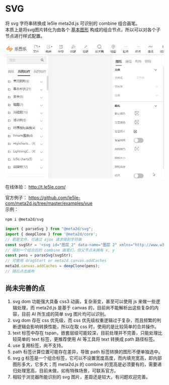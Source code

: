 # SVG

将 svg 字符串转换成 le5le meta2d.js 可识别的 combine 组合画笔。  
本质上是将svg图片转化为由各个 [基本图形](./pens.html#%E5%9F%BA%E7%A1%80%E5%9B%BE%E5%BD%A2) 构成的组合节点，所以可以对各个子节点进行样式配置。

![乐吾乐meta2d svg](/img/svgToCombine.gif)

在线体验： http://t.le5le.com/

官方例子： https://github.com/le5le-com/meta2d.js/tree/master/examples/vue  
示例：

```shell
npm i @meta2d/svg
```

```js
import { parseSvg } from "@meta2d/svg";
import { deepClone } from '@meta2d/core';
// 若是文件，可通过 ajax 请求得到字符串
const svgStr = '<svg id="图层_2" data-name="图层 2" xmlns="http://www.w3.org/2000/svg" viewBox="0 0 128 128"><defs><style>.cls-1{fill:none;stroke:#fd211c;stroke-linejoin:round;}.cls-2{opacity:0.16;}</style></defs><title>g</title><g id="运行水电厂"><polyline class="cls-1" points="21.54 128 21.54 0 106.79 31.88 21.21 64.01"/><g class="cls-2"><path d="M45.78,68.79c-.17.37-.39.79-.65,1.25s-.54.95-.84,1.44-.6,1-.9,1.43-.59.88-.85,1.25L40.2,73c.27-.37.56-.77.87-1.22s.61-.9.89-1.36.55-.91.79-1.36.44-.83.59-1.18Zm4-1.85v4.12a4.1,4.1,0,0,1-.13,1.17,1.74,1.74,0,0,1-.45.73,2.42,2.42,0,0,1-.81.46c-.33.11-.73.23-1.21.34L46,74.05l-.83-2.59.9-.22a2.73,2.73,0,0,0,.72-.27.65.65,0,0,0,.2-.55V67.31l-5.59.74L42,60.31c.62-.08,1.28-.18,2-.29s1.4-.22,2.11-.34l2.14-.39c.71-.13,1.4-.27,2.06-.41s1.29-.27,1.87-.41,1.11-.26,1.57-.39l.55,2.63-2.08.48c-.76.17-1.57.34-2.41.5l-2.6.49-2.58.45-.17,2.55L47,64.84V62.63l2.78-.31v2.15l4.93-.65v2.47Zm2.72-.22c.17.19.39.45.65.78s.54.69.83,1.08.58.79.86,1.2.54.81.77,1.18l-2.36,1.82c-.18-.35-.4-.74-.65-1.15s-.51-.83-.79-1.24L51,69.25c-.27-.36-.51-.66-.73-.91Z"/><path d="M71.3,61.9v2.21L56.66,66V63.82l3.27-.43.25-1-2.39.31V60.84l2.84-.37.21-.87-3.4.44V57.85l13.08-1.73v2.2l-6.85.9-.21.88,6-.79-.15,2.85ZM58.11,66.56,69.86,65v5.63L58.11,72.19Zm2.59,3.09,6.44-.84V67.52l-6.44.85ZM62.78,63l3.87-.51.07-.95L63,62.05Z"/><path d="M78,64.55c-.17.37-.39.79-.65,1.25s-.54,1-.84,1.44-.6,1-.9,1.43-.59.88-.85,1.25l-2.34-1.13c.27-.36.56-.76.87-1.21s.61-.9.9-1.36.55-.91.79-1.36.43-.83.58-1.18Zm4-1.85v4.12A4.05,4.05,0,0,1,81.84,68a1.56,1.56,0,0,1-.45.73,2.12,2.12,0,0,1-.8.45c-.33.12-.74.23-1.22.35l-1.17.29-.83-2.6.9-.21a2.17,2.17,0,0,0,.72-.28.6.6,0,0,0,.21-.54V63.07l-5.6.74.58-7.74c.62-.08,1.28-.18,2-.29s1.4-.22,2.11-.34l2.14-.39c.72-.13,1.4-.27,2.07-.41s1.28-.27,1.87-.41,1.1-.26,1.56-.39l.55,2.63L84.38,57c-.77.17-1.57.34-2.42.5s-1.71.33-2.59.49l-2.58.45-.18,2.55,2.59-.34V58.38l2.78-.3v2.15l4.93-.65v2.47Zm2.71-.22q.27.29.66.78l.83,1.08c.29.39.58.79.86,1.2s.53.81.76,1.18l-2.36,1.82c-.18-.35-.4-.74-.65-1.16s-.51-.82-.79-1.23-.54-.78-.81-1.14-.51-.66-.72-.91Z"/></g></g></svg>';
// 得到一个组合后的 combine 画笔们，但父节点未拥有 x, y 
const pens = parseSvg(svgStr);
// 可使用 dragStart or meta2d.canvas.addCaches
meta2d.canvas.addCaches = deepClone(pens);
// 随后点击画布
```

## 尚未完善的点  

1. svg dom 功能强大具备 css3 动画，复杂渐变，甚至可以使用 js 来做一些逻辑处理，而 meta2d.js 是基于 canvas 的，目前尚不能解析出这些复杂的内容，目前 AI 所生成的简单 svg 图片均可以识别。
2. svg dom 存在 css 优先级，而 css 优先级权重逻辑过于复杂，而且频繁的判断逻辑会影响转换性能，所以在取 css 时，使用的是比较简单的合并操作。
3. text 标签中存在 tspan，嵌套层级可能较深，目前处理并不完善，只能处理比较简单的 text 标签，更推荐使用 AI 等工具将 text 转换成 path 路径标签。
4. use 复用标签，尚不支持。
5. path 标签计算位置可能存在差异，导致 path 标签转换的图形不便单独选中。
6. svg g 标签是一个组合标签，它可以不设置宽度高度，而内填充宽高，即内部图形多大，它多大；而 meta2d.js 的 combine 的宽高是必须要有的，需要递归处理宽高，目前未做，如有特殊场景，可联系官方。
7. 相较于浏览器所能识别的 svg 图片，差距还是较大，有问题欢迎完善。